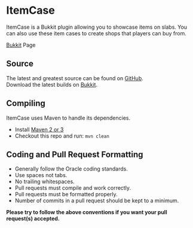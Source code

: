 ItemCase
========

ItemCase is a Bukkit plugin allowing you to showcase items on slabs. You can also use these item cases to create shops that players can buy from.

[Bukkit] Page

Source
------
The latest and greatest source can be found on [GitHub].  
Download the latest builds on [Bukkit].  

Compiling
---------
ItemCase uses Maven to handle its dependencies.

* Install [Maven 2 or 3](http://maven.apache.org/download.html)  
* Checkout this repo and run: `mvn clean`

Coding and Pull Request Formatting
----------------------------------
* Generally follow the Oracle coding standards.
* Use spaces not tabs.
* No trailing whitespaces.
* Pull requests must compile and work correctly.
* Pull requests must be formatted properly.
* Number of commits in a pull request should be kept to a minimum.

**Please try to follow the above conventions if you want your pull request(s) accepted.**

[License]: http://www.gnu.org/licenses/gpl.html
[GitHub]: http://github.com/BleedObsidian/ItemCase/
[Bukkit]: http://dev.bukkit.org/bukkit-plugins/itemcase/
